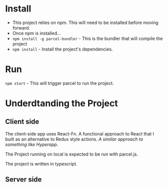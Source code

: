 # Install

- This project relies on npm. This will need to be installed before moving forward.
- Once npm is installed...
- `npm install -g parcel-bundler` - This is the bundler that will compile the project
- `npm install` - Install the project's dependencies.

# Run

`npm start` - This will trigger parcel to run the project.

# Underdtanding the Project

## Client side

The client-side app uses React-Fn. A functional approach to React that I built as an alternative to Redux style actions. _A similar approach to something like Hyperapp_.

The Project running on local is expected to be run with parcel.js.

The project is written in typescript.

## Server side